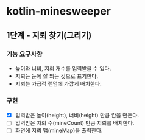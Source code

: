 # kotlin-minesweeper
## 1단계 - 지뢰 찾기(그리기)
### 기능 요구사항
- 높이와 너비, 지뢰 개수를 입력받을 수 있다.
- 지뢰는 눈에 잘 띄는 것으로 표기한다.
- 지뢰는 가급적 랜덤에 가깝게 배치한다.

### 구현
- [x] 입력받은 높이(height), 너비(height) 만큼 칸을 만든다.
- [ ] 입력받은 지뢰 수(mineCount) 만큼 지뢰를 배치한다.
- [ ] 화면에 지뢰 맵(mineMap)을 출력한다.